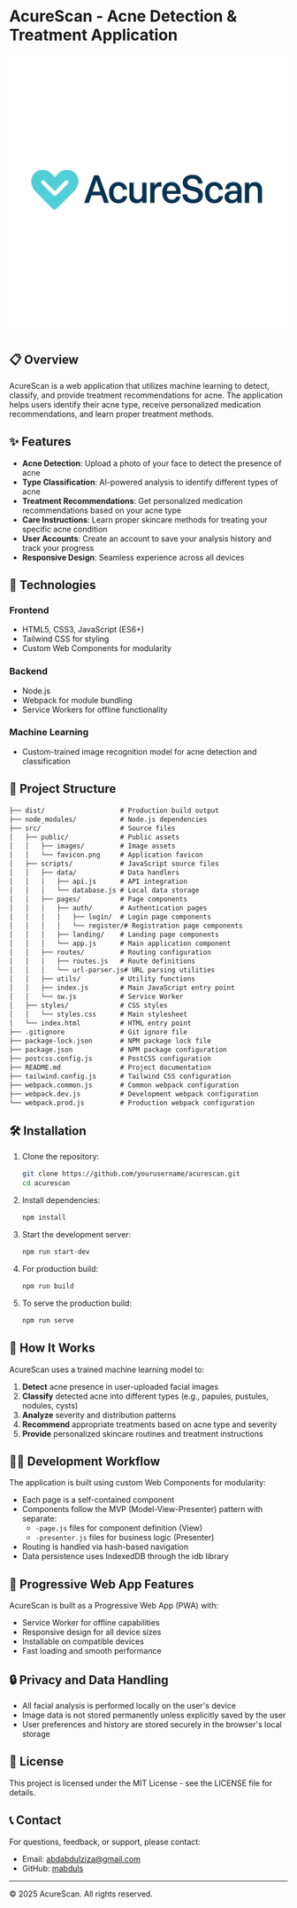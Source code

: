 # AcureScan - Acne Detection & Treatment Application

![AcureScan Logo](./src/public/favicon.png)

## 📋 Overview

AcureScan is a web application that utilizes machine learning to detect, classify, and provide treatment recommendations for acne. The application helps users identify their acne type, receive personalized medication recommendations, and learn proper treatment methods.

## ✨ Features

- **Acne Detection**: Upload a photo of your face to detect the presence of acne
- **Type Classification**: AI-powered analysis to identify different types of acne
- **Treatment Recommendations**: Get personalized medication recommendations based on your acne type
- **Care Instructions**: Learn proper skincare methods for treating your specific acne condition
- **User Accounts**: Create an account to save your analysis history and track your progress
- **Responsive Design**: Seamless experience across all devices

## 🚀 Technologies

### Frontend
- HTML5, CSS3, JavaScript (ES6+)
- Tailwind CSS for styling
- Custom Web Components for modularity

### Backend
- Node.js
- Webpack for module bundling
- Service Workers for offline functionality

### Machine Learning
- Custom-trained image recognition model for acne detection and classification

## 📁 Project Structure

```
├── dist/                   # Production build output
├── node_modules/           # Node.js dependencies
├── src/                    # Source files
│   ├── public/             # Public assets
│   │   ├── images/         # Image assets
│   │   └── favicon.png     # Application favicon
│   ├── scripts/            # JavaScript source files
│   │   ├── data/           # Data handlers
│   │   │   ├── api.js      # API integration
│   │   │   └── database.js # Local data storage
│   │   ├── pages/          # Page components
│   │   │   ├── auth/       # Authentication pages
│   │   │   │   ├── login/  # Login page components
│   │   │   │   └── register/# Registration page components
│   │   │   ├── landing/    # Landing page components
│   │   │   └── app.js      # Main application component
│   │   ├── routes/         # Routing configuration
│   │   │   ├── routes.js   # Route definitions
│   │   │   └── url-parser.js# URL parsing utilities
│   │   ├── utils/          # Utility functions
│   │   ├── index.js        # Main JavaScript entry point
│   │   └── sw.js           # Service Worker
│   ├── styles/             # CSS styles
│   │   └── styles.css      # Main stylesheet
│   └── index.html          # HTML entry point
├── .gitignore              # Git ignore file
├── package-lock.json       # NPM package lock file
├── package.json            # NPM package configuration
├── postcss.config.js       # PostCSS configuration
├── README.md               # Project documentation
├── tailwind.config.js      # Tailwind CSS configuration
├── webpack.common.js       # Common webpack configuration
├── webpack.dev.js          # Development webpack configuration
└── webpack.prod.js         # Production webpack configuration
```

## 🛠️ Installation

1. Clone the repository:
   ```bash
   git clone https://github.com/yourusername/acurescan.git
   cd acurescan
   ```

2. Install dependencies:
   ```bash
   npm install
   ```

3. Start the development server:
   ```bash
   npm run start-dev
   ```

4. For production build:
   ```bash
   npm run build
   ```

5. To serve the production build:
   ```bash
   npm run serve
   ```

## 🧠 How It Works

AcureScan uses a trained machine learning model to:

1. **Detect** acne presence in user-uploaded facial images
2. **Classify** detected acne into different types (e.g., papules, pustules, nodules, cysts)
3. **Analyze** severity and distribution patterns
4. **Recommend** appropriate treatments based on acne type and severity
5. **Provide** personalized skincare routines and treatment instructions

## 👨‍💻 Development Workflow

The application is built using custom Web Components for modularity:

- Each page is a self-contained component
- Components follow the MVP (Model-View-Presenter) pattern with separate:
  - `-page.js` files for component definition (View)
  - `-presenter.js` files for business logic (Presenter)
- Routing is handled via hash-based navigation
- Data persistence uses IndexedDB through the idb library

## 📱 Progressive Web App Features

AcureScan is built as a Progressive Web App (PWA) with:

- Service Worker for offline capabilities
- Responsive design for all device sizes
- Installable on compatible devices
- Fast loading and smooth performance

## 🔒 Privacy and Data Handling

- All facial analysis is performed locally on the user's device
- Image data is not stored permanently unless explicitly saved by the user
- User preferences and history are stored securely in the browser's local storage

## 📝 License

This project is licensed under the MIT License - see the LICENSE file for details.

## 📞 Contact

For questions, feedback, or support, please contact:
- Email: abdabdulziza@gmail.com
- GitHub: [mabduls](https://github.com/mabduls)

---

© 2025 AcureScan. All rights reserved.